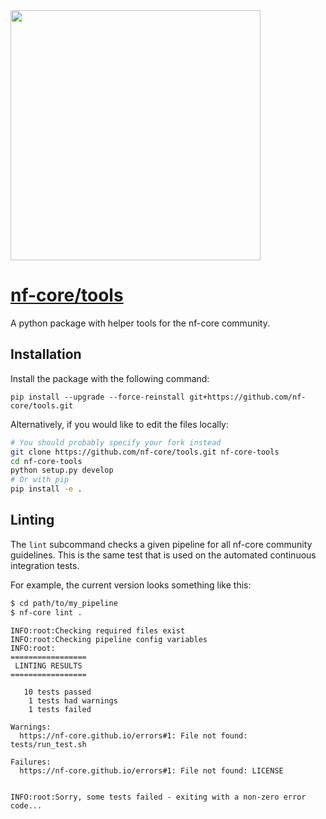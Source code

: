<img src="https://nf-core.github.io/assets/logo/nf-core-logo.png" width="400">

# [nf-core/tools](https://github.com/nf-core/tools)
A python package with helper tools for the nf-core community.

## Installation
Install the package with the following command:

```
pip install --upgrade --force-reinstall git+https://github.com/nf-core/tools.git
```

Alternatively, if you would like to edit the files locally:

```bash
# You should probably specify your fork instead
git clone https://github.com/nf-core/tools.git nf-core-tools
cd nf-core-tools
python setup.py develop
# Or with pip
pip install -e .
```

## Linting
The `lint` subcommand checks a given pipeline for all nf-core community guidelines.
This is the same test that is used on the automated continuous integration tests.

For example, the current version looks something like this:

```bash
$ cd path/to/my_pipeline
$ nf-core lint .
```
```
INFO:root:Checking required files exist
INFO:root:Checking pipeline config variables
INFO:root:
=================
 LINTING RESULTS
=================

   10 tests passed
    1 tests had warnings
    1 tests failed

Warnings:
  https://nf-core.github.io/errors#1: File not found: tests/run_test.sh

Failures:
  https://nf-core.github.io/errors#1: File not found: LICENSE


INFO:root:Sorry, some tests failed - exiting with a non-zero error code...
```
